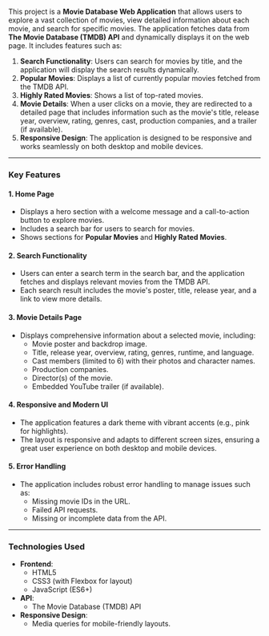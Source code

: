 This project is a **Movie Database Web Application** that allows users to explore a vast collection of movies, view detailed information about each movie, and search for specific movies. The application fetches data from **The Movie Database (TMDB) API** and dynamically displays it on the web page. It includes features such as:

1. **Search Functionality**: Users can search for movies by title, and the application will display the search results dynamically.
2. **Popular Movies**: Displays a list of currently popular movies fetched from the TMDB API.
3. **Highly Rated Movies**: Shows a list of top-rated movies.
4. **Movie Details**: When a user clicks on a movie, they are redirected to a detailed page that includes information such as the movie's title, release year, overview, rating, genres, cast, production companies, and a trailer (if available).
5. **Responsive Design**: The application is designed to be responsive and works seamlessly on both desktop and mobile devices.

---

### Key Features

#### **1. Home Page**
- Displays a hero section with a welcome message and a call-to-action button to explore movies.
- Includes a search bar for users to search for movies.
- Shows sections for **Popular Movies** and **Highly Rated Movies**.

#### **2. Search Functionality**
- Users can enter a search term in the search bar, and the application fetches and displays relevant movies from the TMDB API.
- Each search result includes the movie's poster, title, release year, and a link to view more details.

#### **3. Movie Details Page**
- Displays comprehensive information about a selected movie, including:
  - Movie poster and backdrop image.
  - Title, release year, overview, rating, genres, runtime, and language.
  - Cast members (limited to 6) with their photos and character names.
  - Production companies.
  - Director(s) of the movie.
  - Embedded YouTube trailer (if available).

#### **4. Responsive and Modern UI**
- The application features a dark theme with vibrant accents (e.g., pink for highlights).
- The layout is responsive and adapts to different screen sizes, ensuring a great user experience on both desktop and mobile devices.

#### **5. Error Handling**
- The application includes robust error handling to manage issues such as:
  - Missing movie IDs in the URL.
  - Failed API requests.
  - Missing or incomplete data from the API.

---

### Technologies Used

- **Frontend**:
  - HTML5
  - CSS3 (with Flexbox for layout)
  - JavaScript (ES6+)
- **API**:
  - The Movie Database (TMDB) API
- **Responsive Design**:
  - Media queries for mobile-friendly layouts.
